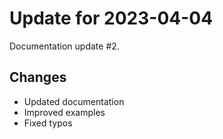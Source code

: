 # Update for 2023-04-04

Documentation update #2.

## Changes

- Updated documentation
- Improved examples
- Fixed typos